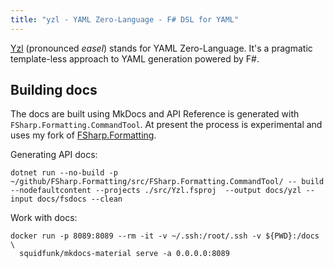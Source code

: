 ```yaml
---
title: "yzl - YAML Zero-Language - F# DSL for YAML"
---
```


[Yzl](https://github.com/queil/yzl) (pronounced *easel*) stands for YAML Zero-Language. It's a pragmatic template-less approach to YAML generation powered by F#.



## Building docs

The docs are built using MkDocs and API Reference is generated with `FSharp.Formatting.CommandTool`. At present the process is experimental and uses my fork of [FSharp.Formatting](https://github.com/queil/FSharp.Formatting).

Generating API docs:

```
dotnet run --no-build -p ~/github/FSharp.Formatting/src/FSharp.Formatting.CommandTool/ -- build --nodefaultcontent --projects ./src/Yzl.fsproj  --output docs/yzl --input docs/fsdocs --clean
```

Work with docs:
```
docker run -p 8089:8089 --rm -it -v ~/.ssh:/root/.ssh -v ${PWD}:/docs \
  squidfunk/mkdocs-material serve -a 0.0.0.0:8089
```